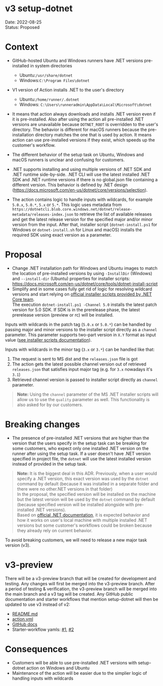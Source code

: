 # v3 setup-dotnet

Date: 2022-08-25  
Status: Proposed

# Context
- GitHub-hosted Ubuntu and Windows runners have .NET versions pre-installed in system directories
  - Ubuntu:`/usr/share/dotnet`
  - Windows:`C:\Program Files\dotnet`
- V1 version of Action installs .NET to the user's directory
  - Ubuntu:`/home/runner/.dotnet`
  - Windows: `C:\Users\runneradmin\AppData\Local\Microsoft\dotnet`
- It means that action always downloads and installs .NET version even if it is pre-installed. Also after using the action all pre-installed .NET versions are unavailable because `DOTNET_ROOT` is overridden to the user's directory.
The behavior is different for macOS runners because the pre-installation directory matches the one that is used by action. It means action can use pre-installed versions if they exist, which speeds up the customer's workflow.

- The different behavior of the setup task on Ubuntu, Windows and macOS runners is unclear and confusing for customers.

- .NET supports installing and using multiple versions of .NET SDK and .NET runtime side-by-side. .NET CLI will use the latest installed .NET SDK and .NET runtime versions if there is no global.json file containing a different version. This behavior is defined by .NET design (https://docs.microsoft.com/en-us/dotnet/core/versions/selection).

- The action contains logic to handle inputs with wildcards, for example `5.0.x`, `5.0.*`, `5.x` or `5.*`. This logic uses metadata from `https://dotnetcli.blob.core.windows.net/dotnet/release-metadata/releases-index.json` to retrieve the list of available releases and get the latest release version for the specified major and/or minor version from the input. After that, installer script (`dotnet-install.ps1` for Windows or `dotnet-install.sh` for Linux and macOS) installs the required SDK using exact version as a parameter.

# Proposal

- Change .NET installation path for Windows and Ubuntu images to match the location of pre-installed versions by using `-InstallDir` (Windows) and `--install-dir` (Ubuntu) properties for installer scripts:
https://docs.microsoft.com/en-us/dotnet/core/tools/dotnet-install-script
- Simplify and in some cases fully get rid of logic for resolving wildcard versions and start relying on [official installer scripts provided by .NET Core team](https://github.com/dotnet/install-scripts).  
The execution `dotnet-install.ps1 -Channel 5.0` installs the latest patch version for 5.0 SDK. If SDK is in the prerelease phase, the latest prerelease version (preview or rc) will be installed.

Inputs with wildcards in the patch tag (`5.0.x` or `5.0.*`) can be handled by passing major and minor versions to the installer script directly as a `channel` parameter. This parameter supports two-part version in `X.Y` format as input value ([see installer scripts documentation](https://docs.microsoft.com/en-us/dotnet/core/tools/dotnet-install-script)).

Inputs with wildcards in the minor tag (`3.x` or `3.*`) can be handled like that:
1. The request is sent to MS dist and the `releases.json` file is got
2. The action gets the latest possible channel version out of retrieved `releases.json` that satisfies input major tag (e.g. for `3.x` nowadays it's `3.1`) 
3. Retrieved channel version is passed to installer script directly as `channel` parameter.

> **Note:** Using the `channel` parameter of the MS .NET installer scripts will allow us to use the `quality` parameter as well. This functionality is also asked for by our customers.

# Breaking changes
- The presence of pre-installed .NET versions that are higher than the version that the users specify in the setup task can be breaking for some customers, who expect only one installed .NET version on the runner after using the setup task. If a user doesn't have .NET version specified in project file, the `dotnet` will use the latest installed version instead of provided in the setup task.  
> **Note:** It is the biggest deal in this ADR.
Previously, when a user would specify a .NET version, this exact version was used by the `dotnet` command by default (because it was installed in a separate folder and there were no other.NET versions in that folder)  
In the proposal, the specified version will be installed on the machine but the latest version will be used by the `dotnet` command by default (because specified version will be installed alongside with pre-installed .NET versions).  
Based on [official .NET documentation](https://docs.microsoft.com/en-us/dotnet/core/versions/selection), it is expected behavior and how it works on user's local machine with multiple installed .NET versions but some customer's workflows could be broken because they already rely on current behavior.

To avoid breaking customers, we will need to release a new major task version (v3).

# v3-preview
There will be a v3-preview branch that will be created for development and testing. Any changes will first be merged into the v3-preview branch. After a period of testing & verification, the v3-preview branch will be merged into the main branch and a v3 tag will be created. Any GitHub public documentation and starter workflows that mention setup-dotnet will then be updated to use v3 instead of v2:
- [README.md](https://github.com/actions/setup-dotnet/blob/main/README.md)
- [action.yml](https://github.com/actions/setup-dotnet/blob/main/action.yml)
- [GitHub docs](https://docs.github.com/en/actions/guides/building-and-testing-net#using-a-specific-net-version)
- Starter-workflow yamls: [#1](https://github.com/actions/starter-workflows/blob/main/ci/dotnet.yml#L17), [#2](https://github.com/actions/starter-workflows/blob/main/ci/dotnet-desktop.yml#L72)

# Consequences
- Customers will be able to use pre-installed .NET versions with setup-dotnet action on Windows and Ubuntu
- Maintenance of the action will be easier due to the simplier logic of handling inputs with wildcards